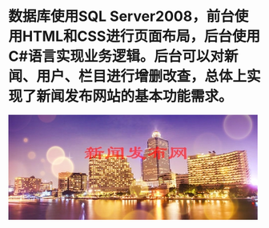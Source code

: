 # 数据库使用SQL Server2008，前台使用HTML和CSS进行页面布局，后台使用C#语言实现业务逻辑。后台可以对新闻、用户、栏目进行增删改查，总体上实现了新闻发布网站的基本功能需求。
![Image text](https://github.com/wsq12345/EdNews/blob/master/src/imges/header.jpg)
